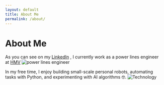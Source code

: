 ```yaml
---
layout: default
title: About Me
permalink: /about/
---
```


# About Me
As you can see on my [LinkedIn](https://www.linkedin.com/in/victor-manuel-tapias-serna-63b361114/ "LinkedIn") , I currently work as a power lines engineer at [HMV](https://www.h-mv.com "HMV") ![power lines engineer](https://images.unsplash.com/photo-1552965734-5b9e868808b6?q=80&w=2670&auto=format&fit=crop&ixlib=rb-4.0.3&ixid=M3wxMjA3fDB8MHxwaG90by1wYWdlfHx8fGVufDB8fHx8fA%3D%3D "power lines engineer")

In my free time, I enjoy building small-scale personal robots, automating tasks with Python, and experimenting with AI algorithms 🤓.
![Technology](https://images.unsplash.com/photo-1488590528505-98d2b5aba04b?q=80&w=2670&auto=format&fit=crop&ixlib=rb-4.0.3&ixid=M3wxMjA3fDB8MHxwaG90by1wYWdlfHx8fGVufDB8fHx8fA%3D%3D "Technology")
